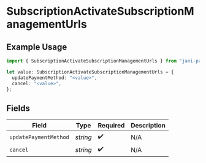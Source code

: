 # SubscriptionActivateSubscriptionManagementUrls

## Example Usage

```typescript
import { SubscriptionActivateSubscriptionManagementUrls } from "jani-payments/models/operations";

let value: SubscriptionActivateSubscriptionManagementUrls = {
  updatePaymentMethod: "<value>",
  cancel: "<value>",
};
```

## Fields

| Field                 | Type                  | Required              | Description           |
| --------------------- | --------------------- | --------------------- | --------------------- |
| `updatePaymentMethod` | *string*              | :heavy_check_mark:    | N/A                   |
| `cancel`              | *string*              | :heavy_check_mark:    | N/A                   |